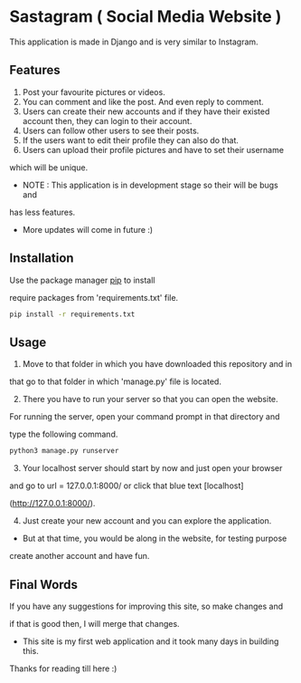 # Sastagram ( Social Media Website )

This application is made in Django and is very similar to Instagram.

## Features 
1. Post your favourite pictures or videos.
2. You can comment and like the post. And even reply to comment.
3. Users can create their new accounts and if they have their existed account then, they can login to their account.
4. Users can follow other users to see their posts.
5. If the users want to edit their profile they can also do that.
6. Users can upload their profile pictures and have to set their username 

which will be unique.

* NOTE : This application is in development stage so their will be bugs and 

has less features. 

* More updates will come in future :)

## Installation

Use the package manager [pip](https://pip.pypa.io/en/stable/) to install 

require packages from 'requirements.txt' file.

```bash
pip install -r requirements.txt
```

## Usage

1. Move to that folder in which you have downloaded this repository and in 

that go to that folder in which 'manage.py' file is located.

2. There you have to run your server so that you can open the website. 

For running the server, open your command prompt in that directory and 

type the following command.

```bash
python3 manage.py runserver
```
3. Your localhost server should start by now and just open your browser 

and go to url = 127.0.0.1:8000/ or click that blue text [localhost]

(http://127.0.0.1:8000/).

4. Just create your new account and you can explore the application.

* But at that time, you would be along in the website, for testing purpose 

create another account and have fun.

## Final Words
If you have any suggestions for improving this site, so make changes and 

if that is good then, I will merge that changes.

* This site is my first web application and it took many days in building this.

Thanks for reading till here :)
